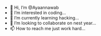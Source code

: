 - 👋 Hi, I’m @Ayaannawab
- 👀 I’m interested in coding...
- 🌱 I’m currently learning hacking...
- 💞️ I’m looking to collaborate on nest year...
- 📫 How to reach me just work hard...

<!---
Ay

aannawab/Ayaannawab is a ✨ special ✨ repository because its `README.md` (this file) appears on your GitHub profile.
You can click the Preview link to take a look at your changes.
--->




